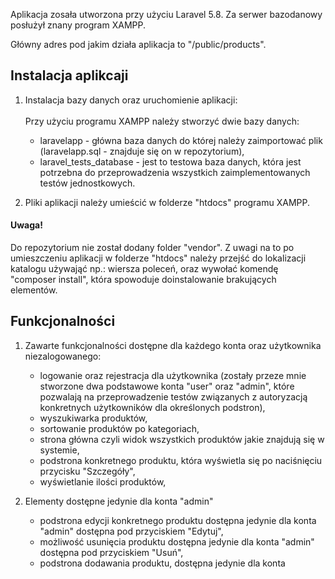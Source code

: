 Aplikacja zosała utworzona przy użyciu Laravel 5.8. Za serwer bazodanowy posłużył znany program XAMPP.

Główny adres pod jakim działa aplikacja to "/public/products".

<h2>Instalacja aplikcaji</h2>

1. Instalacja bazy danych oraz uruchomienie aplikacji:<br /><br />
    Przy użyciu programu XAMPP należy stworzyć dwie bazy danych:
    - laravelapp - główna baza danych do której należy zaimportować plik (laravelapp.sql - znajduje się on w repozytorium),
    - laravel_tests_database - jest to testowa baza danych, która jest potrzebna do przeprowadzenia wszystkich zaimplementowanych testów jednostkowych.

2. Pliki aplikacji należy umieścić w folderze "htdocs" programu XAMPP.

<h4>Uwaga!</h4>
Do repozytorium nie został dodany folder "vendor". Z uwagi na to po umieszczeniu aplikacji w folderze "htdocs" należy przejść do lokalizacji katalogu używająć np.: wiersza poleceń, oraz wywołać komendę "composer install", która spowoduje doinstalowanie brakujących elementów.

<h2>Funkcjonalności</h2>

1. Zawarte funkcjonalności dostępne dla każdego konta oraz użytkownika niezalogowanego:
    - logowanie oraz rejestracja dla użytkownika (zostały przeze mnie stworzone dwa podstawowe konta "user" oraz "admin", które pozwalają na przeprowadzenie testów związanych z autoryzacją konkretnych użytkowników dla określonych podstron),
    - wyszukiwarka produktów,
    - sortowanie produktów po kategoriach,
    - strona główna czyli widok wszystkich produktów jakie znajdują się w systemie,
    - podstrona konkretnego produktu, która wyświetla się po naciśnięciu przycisku "Szczegóły",
    - wyświetlanie ilości produktów,

2. Elementy dostępne jedynie dla konta "admin"
    - podstrona edycji konkretnego produktu dostępna jedynie dla konta "admin" dostępna pod przyciskiem "Edytuj",
    - możliwość usunięcia produktu dostępna jedynie dla konta "admin" dostępna pod przyciskiem "Usuń",
    - podstrona dodawania produktu, dostępna jedynie dla konta 